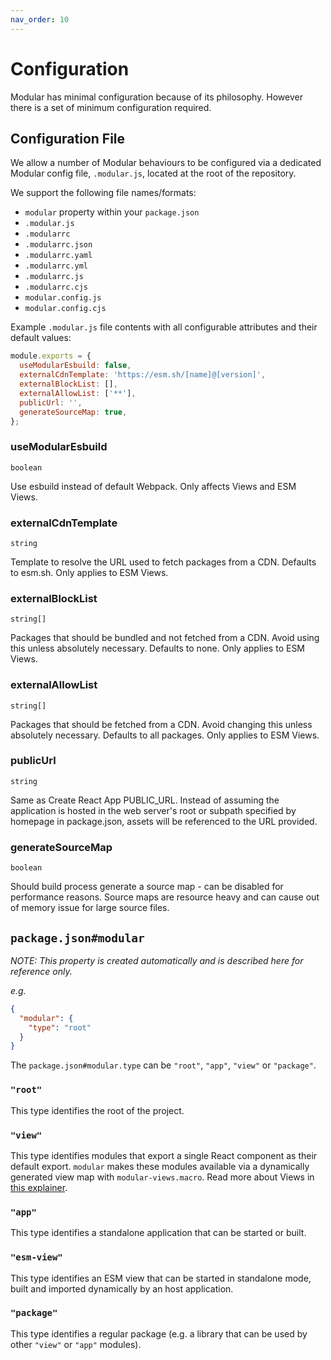 ```yaml
---
nav_order: 10
---
```


# Configuration

Modular has minimal configuration because of its philosophy. However there is a
set of minimum configuration required.

## Configuration File

We allow a number of Modular behaviours to be configured via a dedicated Modular
config file, `.modular.js`, located at the root of the repository.

We support the following file names/formats:

- `modular` property within your `package.json`
- `.modular.js`
- `.modularrc`
- `.modularrc.json`
- `.modularrc.yaml`
- `.modularrc.yml`
- `.modularrc.js`
- `.modularrc.cjs`
- `modular.config.js`
- `modular.config.cjs`

Example `.modular.js` file contents with all configurable attributes and their
default values:

```js
module.exports = {
  useModularEsbuild: false,
  externalCdnTemplate: 'https://esm.sh/[name]@[version]',
  externalBlockList: [],
  externalAllowList: ['**'],
  publicUrl: '',
  generateSourceMap: true,
};
```

### useModularEsbuild

`boolean`

Use esbuild instead of default Webpack. Only affects Views and ESM Views.

### externalCdnTemplate

`string`

Template to resolve the URL used to fetch packages from a CDN. Defaults to
esm.sh. Only applies to ESM Views.

### externalBlockList

`string[]`

Packages that should be bundled and not fetched from a CDN. Avoid using this
unless absolutely necessary. Defaults to none. Only applies to ESM Views.

### externalAllowList

`string[]`

Packages that should be fetched from a CDN. Avoid changing this unless
absolutely necessary. Defaults to all packages. Only applies to ESM Views.

### publicUrl

`string`

Same as Create React App PUBLIC_URL. Instead of assuming the application is
hosted in the web server's root or subpath specified by homepage in
package.json, assets will be referenced to the URL provided.

### generateSourceMap

`boolean`

Should build process generate a source map - can be disabled for performance
reasons. Source maps are resource heavy and can cause out of memory issue for
large source files.

## `package.json#modular`

_NOTE: This property is created automatically and is described here for
reference only._

_e.g._

```json
{
  "modular": {
    "type": "root"
  }
}
```

The `package.json#modular.type` can be `"root"`, `"app"`, `"view"` or
`"package"`.

### `"root"`

This type identifies the root of the project.

### `"view"`

This type identifies modules that export a single React component as their
default export. `modular` makes these modules available via a dynamically
generated view map with `modular-views.macro`. Read more about Views in
[this explainer](/docs/concepts/views.md).

### `"app"`

This type identifies a standalone application that can be started or built.

### `"esm-view"`

This type identifies an ESM view that can be started in standalone mode, built
and imported dynamically by an host application.

### `"package"`

This type identifies a regular package (e.g. a library that can be used by other
`"view"` or `"app"` modules).
